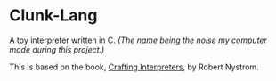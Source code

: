 # Clunk-Lang
A toy interpreter written in C. *(The name being the noise my computer made during this project.)*

This is based on the book, [Crafting Interpreters](https://craftinginterpreters.com/), by Robert Nystrom.
